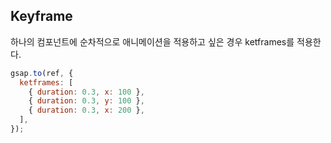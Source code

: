 ## Keyframe

하나의 컴포넌트에 순차적으로 애니메이션을 적용하고 싶은 경우 ketframes를 적용한다.

```js
gsap.to(ref, {
  ketframes: [
    { duration: 0.3, x: 100 },
    { duration: 0.3, y: 100 },
    { duration: 0.3, x: 200 },
  ],
});
```
